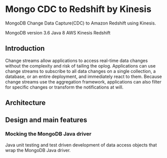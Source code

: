 # Mongo CDC to Redshift by Kinesis
MongoDB Change Data Capture(CDC) to Amazon Redshift using Kinesis.

MongoDB version 3.6 Java 8 AWS Kinesis Redshift

## Introduction

Change streams allow applications to access real-time data changes without the complexity and risk of tailing the oplog. Applications can use change streams to subscribe to all data changes on a single collection, a database, or an entire deployment, and immediately react to them. Because change streams use the aggregation framework, applications can also filter for specific changes or transform the notifications at will.

## Architecture
## Design and main features

### Mocking the MongoDB Java driver

Java unit testing and test driven development of data access objects that wrap the MongoDB Java driver.
